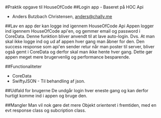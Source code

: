 #Praktik opgave til HouseOfCode
##Login app - Baseret på HOC Api

* Anders Butzbach Christensen, anders@chally.me


##Lav en app der kan logge ind igennem HouseOfCode Api
Appen logger ind igennem HouseOfCode api'en, og gemmer email og password i CoreData. Denne funktion bliver anvendt til at lave auto-login. Dvs. At man skal ikke logge ind og ud af appen hver gang man åbner for den. Den success response som api'en sender retur når man poster til server, bliver også gemt i CoreData og derfor skal man ikke hente hver gang. Dette gør appen meget mere brugervenlig og performance besparende. 

##Functionaliteter 

* CoreData
* SwiftyJSON - Til behandling af json.


##Udfald for brugerne
De undgår login hver eneste gang og kan derfor hurtigt komme ind i appen og bruge den. 

##Mangler
Man vil nok gøre det mere Objekt orienteret i fremtiden, med en evt response class og subcription class.


